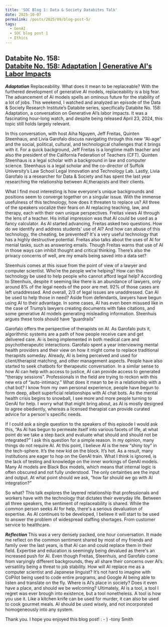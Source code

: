 ```yaml
---
title: 'SOC Blog 1: Data & Society Databites Talk'
date: 2025-10-07
permalink: /posts/2025/09/blog-post-5/
tags:
  - GenAI
  - SOC blog post 1
  - Ethics
---
```


**Databite No. 158:**  
[Databite No. 158: Adaptation | Generative AI's Labor Impacts](https://www.youtube.com/watch?v=EI4rdxJLqrA&list=PLYrf5LyVCF1Nk28nRu8lcCIxtAH3iVGDj)
---

***Adaptation***
Replaceability. What does it mean to be replaceable? With the furthered development of generative AI models, replaceability is a big fear. The advancement of AI models spells an ominous future for the stability of a lot of jobs. This weekend, I watched and analyzed an episode of the Data & Society Research Institute’s Databite series, specifically Databite No. 158: Adaptation, a conversation on Generative AI’s labor impacts. It was a fascinating hour-long watch, and despite being released April 23, 2024, this topic still holds largely relevant.
	
In this conversation, with host Aiha Nguyen, Jeff Freitas, Quinten Steenhaus, and Livia Garofalo discuss navigating through this new “AI-age” and the social, political, cultural, and technological challenges that it brings with it. For a quick background, Jeff Freitas is a longtime math teacher and also the president of the California Federation of Teachers (CFT). Quinten Steenhaus is a legal scholar with a background in law and computer science. Steenhaus is a legal scholar and the co-director of Suffolk University’s Law School Legal Innovation and Technology Lab. Lastly, Livia Garofalo is a researcher for Data & Society and has spent the last year researching the relationship between AI,therapists and their clients.

What I find most interesting is how everyone's unique backgrounds and positions seem to converge together on a singular issue. With the immense usefulness of this technology, how does it threaten to replace us? All three of the speakers vocalize their fears on AI replacing teaching, law, and therapy, each with their own unique perspectives. Freitas views AI through the lens of a teacher. His initial impression was that AI could be used as a fancy calculator. As AI started advancing, Freitas asked two questions. How do we identify and address students' use of AI? And how can abuse of this technology, the cheating, be prevented? It's a very useful technology that has a highly destructive potential. Freitas also talks about the uses of AI for menial tasks, such as answering emails. Though Freitas warns that use of AI in those ways can inhibit thought and critical thinking. There’s also the privacy concerns of well, are my emails being saved into a data set?

Steenhuis comes at this issue from the point of view of a lawyer and computer scientist. Who’re the people we’re helping? How can this technology be used to help people who cannot afford legal help? According to Steenhuis, despite it seeming like there is an abundance of lawyers, only around 8% of the legal needs of the poor are met. 92% of those cases are left unaddressed. And overall, 2/3 of legal issues are unaddressed. Can AI be used to help those in need? Aside from defendants, lawyers have begun using AI to their advantage. In some cases, AI has even been misused like in the case of Trump’s lawyers creating documents with fake citations, and some generative AI models generating misleading information. Steenhuis argues these tools should have “guardrails”

Garofalo offers the perspective of therapists on AI. As Garofalo puts it, algorithmic systems are a path of how people receive care and get delivered care. Ai is being implemented in both medical care and psychotherapeutic interactions. Garofalo spent a year interviewing mental health providers and their view on how it might come to replace traditional therapists someday. Already, AI is being perceived and used for client/therapist matching, and other management aspects. People have also started to seek chatbots for therapeutic conversation. In a similar sense to how AI can help with access to justice, AI can provide access to generated “therapy sessions”. Professionals in the field are trying to reckon with this new era of “auto-intimacy.” What does it mean to be in a relationship with a chat bot? I know from my own personal experience, people have begun to form deep, albeit superficial relationships with AI chat bots. As the mental health crisis begins to snowball, I see more and more people turning to GenAI for help. I worry what that might bring about, as AI is mostly designed to agree obediently, whereas a licensed therapist can provide curated advice for a person's specific needs.

If I could ask a single question to the speakers of this episode I would ask this, “As AI has begun to permeate itself into various facets of life, at what point do we take a step back and evaluate what should and should not be integrated?” I ask this question for a simple reason. In my opinion, many things do not require AI. At this point, I believe AI is the new “shiny toy” in the tech-sphere. It’s the new kid on the block. It’s hot. As a result, many institutions are eager to hop on the GenAI train. What I think is ignored, is the lack of testing and knowledge on the inner workings of GenAI models. Many AI models are Black Box models, which means that internal logic is often obscured and not fully understood. The only certainties are the input and output. At what point should we ask, “how far should we go with AI integration?”

So what? This talk explores the layered relationship that professionals and workers have with the technology that dictates their everyday life. Between all three speakers, the sentiment of replaceability is shared. While the common person seeks AI for help, there's a serious devaluation of expertise. As AI continues to be developed, I believe it will start to be used to answer the problem of widespread staffing shortages. From customer service to healthcare.

***Reflection***
This was a very densely packed, one hour conversation. It made me reflect on the common sentiment shared by most of my friends and family over the last years, is that AI can and could replace them in their field. Expertise and education is seemingly being devalued as there's an increased push for AI. Even though Freitas, Steenhuis, and Garofalo come from varyingly different backgrounds, they all share their concerns over AI’s versatility being a threat to job stability. How will AI replace me as a computer scientist and Japanese linguist? It’s not hard to imagine with CoPilot being used to code entire programs, and Google AI being able to listen and translate on the fly. Where is AI’s place in society? Does it even have a place, and should we be welcoming? Ultimately, AI is a tool, a tool I regret was ever brough into existence, but a tool nonetheless. A tool is how you use it. Like a kitchen knife can be used for murder, it can also be used to cook gourmet meals. AI should be used wisely, and not incorporated homogeneously into any system. 

Thank you. I hope you enjoyed this blog post! : - ) 
-tony Smith
